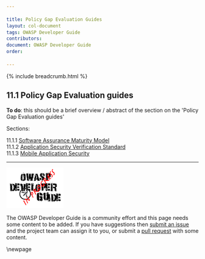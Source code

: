 ```yaml
---

title: Policy Gap Evaluation Guides
layout: col-document
tags: OWASP Developer Guide
contributors:
document: OWASP Developer Guide
order:

---
```


{% include breadcrumb.html %}

## 11.1 Policy Gap Evaluation guides

**To do**: this should be a brief overview / abstract of the section on the 'Policy Gap Evaluation guides'

Sections:

11.1.1 [Software Assurance Maturity Model](#software-assurance-maturity-model)  
11.1.2 [Application Security Verification Standard](#application-security-verification-standard)  
11.1.3 [Mobile Application Security](#mobile-application-security)  

----

![Developer Guide](../../assets/images/dg_wip.png)

The OWASP Developer Guide is a community effort and this page needs some content to be added.
If you have suggestions then [submit an issue][issue1301] and the project team can assign it to you,
or submit a [pull request][pr] with some content.

[issue1301]: https://github.com/OWASP/www-project-developer-guide/issues/new?labels=enhancement&template=request.md&title=Update:%2013-policy-gap-evaluation/01-guides/00-toc
[pr]: https://github.com/OWASP/www-project-developer-guide/pulls

\newpage
